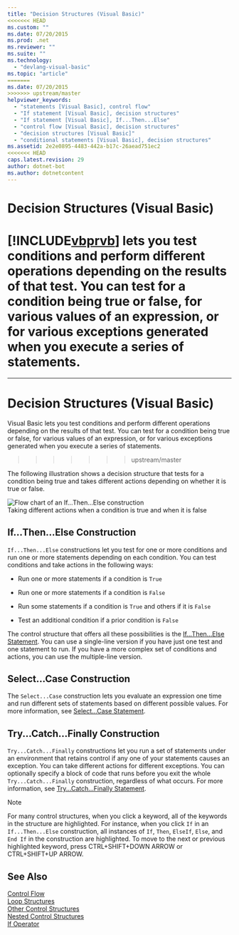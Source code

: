 ```yaml
---
title: "Decision Structures (Visual Basic)"
<<<<<<< HEAD
ms.custom: ""
ms.date: 07/20/2015
ms.prod: .net
ms.reviewer: ""
ms.suite: ""
ms.technology: 
  - "devlang-visual-basic"
ms.topic: "article"
=======
ms.date: 07/20/2015
>>>>>>> upstream/master
helpviewer_keywords: 
  - "statements [Visual Basic], control flow"
  - "If statement [Visual Basic], decision structures"
  - "If statement [Visual Basic], If...Then...Else"
  - "control flow [Visual Basic], decision structures"
  - "decision structures [Visual Basic]"
  - "conditional statements [Visual Basic], decision structures"
ms.assetid: 2e2e0895-4483-442a-b17c-26aead751ec2
<<<<<<< HEAD
caps.latest.revision: 29
author: dotnet-bot
ms.author: dotnetcontent
---
```

# Decision Structures (Visual Basic)
[!INCLUDE[vbprvb](~/includes/vbprvb-md.md)] lets you test conditions and perform different operations depending on the results of that test. You can test for a condition being true or false, for various values of an expression, or for various exceptions generated when you execute a series of statements.  
=======
---
# Decision Structures (Visual Basic)
Visual Basic lets you test conditions and perform different operations depending on the results of that test. You can test for a condition being true or false, for various values of an expression, or for various exceptions generated when you execute a series of statements.  
>>>>>>> upstream/master
  
 The following illustration shows a decision structure that tests for a condition being true and takes different actions depending on whether it is true or false.  
  
 ![Flow chart of an If...Then...Else construction](../../../../visual-basic/programming-guide/language-features/control-flow/media/ifthenelse.gif "IfThenElse")  
Taking different actions when a condition is true and when it is false  
  
## If...Then...Else Construction  
 `If...Then...Else` constructions let you test for one or more conditions and run one or more statements depending on each condition. You can test conditions and take actions in the following ways:  
  
-   Run one or more statements if a condition is `True`  
  
-   Run one or more statements if a condition is `False`  
  
-   Run some statements if a condition is `True` and others if it is `False`  
  
-   Test an additional condition if a prior condition is `False`  
  
 The control structure that offers all these possibilities is the [If...Then...Else Statement](../../../../visual-basic/language-reference/statements/if-then-else-statement.md). You can use a single-line version if you have just one test and one statement to run. If you have a more complex set of conditions and actions, you can use the multiple-line version.  
  
## Select...Case Construction  
 The `Select...Case` construction lets you evaluate an expression one time and run different sets of statements based on different possible values. For more information, see [Select...Case Statement](../../../../visual-basic/language-reference/statements/select-case-statement.md).  
  
## Try...Catch...Finally Construction  
 `Try...Catch...Finally` constructions let you run a set of statements under an environment that retains control if any one of your statements causes an exception. You can take different actions for different exceptions. You can optionally specify a block of code that runs before you exit the whole `Try...Catch...Finally` construction, regardless of what occurs. For more information, see [Try...Catch...Finally Statement](../../../../visual-basic/language-reference/statements/try-catch-finally-statement.md).  
  
> [!NOTE]
>  For many control structures, when you click a keyword, all of the keywords in the structure are highlighted. For instance, when you click `If` in an `If...Then...Else` construction, all instances of `If`, `Then`, `ElseIf`, `Else`, and `End If` in the construction are highlighted. To move to the next or previous highlighted keyword, press CTRL+SHIFT+DOWN ARROW or CTRL+SHIFT+UP ARROW.  
  
## See Also  
 [Control Flow](../../../../visual-basic/programming-guide/language-features/control-flow/index.md)  
 [Loop Structures](../../../../visual-basic/programming-guide/language-features/control-flow/loop-structures.md)  
 [Other Control Structures](../../../../visual-basic/programming-guide/language-features/control-flow/other-control-structures.md)  
 [Nested Control Structures](../../../../visual-basic/programming-guide/language-features/control-flow/nested-control-structures.md)  
 [If Operator](../../../../visual-basic/language-reference/operators/if-operator.md)
